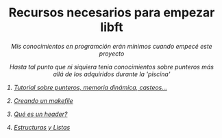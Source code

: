 

<h1 align="center" width="100%">Recursos necesarios para empezar libft</h1>

<p align="center" width="100%"><i>Mis conocimientos en programción erán mínimos cuando empecé este proyecto</p>
<p align="center" width="100%">Hasta tal punto que ni siquiera tenia conocimientos sobre punteros más allá de los adquiridos durante la 'piscina'</p>

1. [Tutorial sobre punteros, memoria dinámica, casteos...](ptr.md)

2. [Creando un makefile](makefile.md)

3. [Qué es un header?](header.md)

4. [Estructuras y Listas](list.md)

